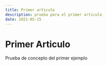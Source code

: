 ```yaml
---
title: Primer articulo
description: prueba para el primer articulo
date: 2021-05-15
---
```


# Primer Articulo

Prueba de concepto del primer ejemplo 